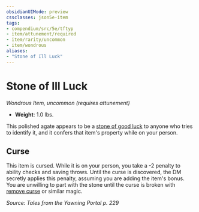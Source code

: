 ```yaml
---
obsidianUIMode: preview
cssclasses: json5e-item
tags:
- compendium/src/5e/tftyp
- item/attunement/required
- item/rarity/uncommon
- item/wondrous
aliases: 
- "Stone of Ill Luck"
---
```

# Stone of Ill Luck
*Wondrous Item, uncommon (requires attunement)*  

- **Weight**: 1.0 lbs.

This polished agate appears to be a [stone of good luck](/Systems/5e/items/stone-of-good-luck.md) to anyone who tries to identify it, and it confers that item's property while on your person.

## Curse

This item is cursed. While it is on your person, you take a -2 penalty to ability checks and saving throws. Until the curse is discovered, the DM secretly applies this penalty, assuming you are adding the item's bonus. You are unwilling to part with the stone until the curse is broken with [remove curse](/Systems/5e/spells/remove-curse.md) or similar magic.

*Source: Tales from the Yawning Portal p. 229*